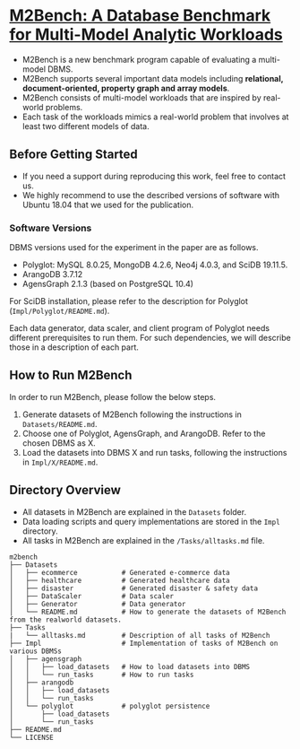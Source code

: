 # [M2Bench: A Database Benchmark for Multi-Model Analytic Workloads](https://www.vldb.org/pvldb/vol16/p747-moon.pdf)
- M2Bench is a new benchmark program capable of evaluating a multi-model DBMS. 
- M2Bench supports several important data models including **relational, document-oriented, property graph and array models**.
- M2Bench consists of multi-model workloads that are inspired by real-world problems. 
- Each task of the workloads mimics a real-world problem that involves at least two different models of data.


## Before Getting Started

- If you need a support during reproducing this work, feel free to contact us.
- We highly recommend to use the described versions of software with Ubuntu 18.04 that we used for the publication.


### Software Versions

DBMS versions used for the experiment in the paper are as follows.

- Polyglot: MySQL 8.0.25, MongoDB 4.2.6, Neo4j 4.0.3, and SciDB 19.11.5.
- ArangoDB 3.7.12
- AgensGraph 2.1.3 (based on PostgreSQL 10.4)

For SciDB installation, please refer to the description for Polyglot (`Impl/Polyglot/README.md`).

Each data generator, data scaler, and client program of Polyglot needs different prerequisites to run them.
For such dependencies, we will describe those in a description of each part.

## How to Run M2Bench

In order to run M2Bench, please follow the below steps.

1. Generate datasets of M2Bench following the instructions in `Datasets/README.md`.
2. Choose one of Polyglot, AgensGraph, and ArangoDB. Refer to the chosen DBMS as X.
3. Load the datasets into DBMS X and run tasks, following the instructions in `Impl/X/README.md`.


## Directory Overview

- All datasets in M2Bench are explained in the `Datasets` folder. 
- Data loading scripts and query implementations are stored in the `Impl` directory.
- All tasks in M2Bench are explained in the `/Tasks/alltasks.md` file. 


```
m2bench
├── Datasets
│   ├── ecommerce           # Generated e-commerce data
│   ├── healthcare          # Generated healthcare data
│   ├── disaster            # Generated disaster & safety data
│   ├── DataScaler          # Data scaler
│   ├── Generator           # Data generator        
│   └── README.md           # How to generate the datasets of M2Bench from the realworld datasets.
├── Tasks                   
|   └── alltasks.md         # Description of all tasks of M2Bench
├── Impl                    # Implementation of tasks of M2Bench on various DBMSs
│   ├── agensgraph  
│   │   ├── load_datasets   # How to load datasets into DBMS
│   │   └── run_tasks       # How to run tasks
│   ├── arangodb
│   │   ├── load_datasets 
│   │   └── run_tasks
│   └── polyglot            # polyglot persistence
│       ├── load_datasets
│       └── run_tasks
├── README.md
└── LICENSE
``` 